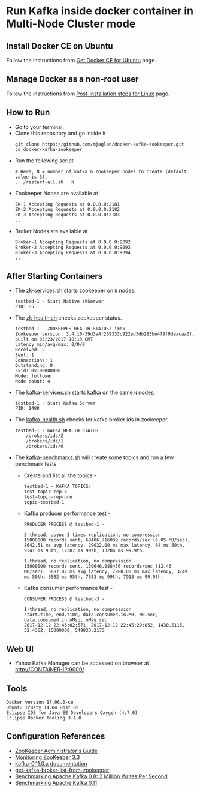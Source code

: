 # Run Kafka inside docker container in Multi-Node Cluster mode

## Install Docker CE on Ubuntu

Follow the instructions from [Get Docker CE for Ubuntu](https://docs.docker.com/engine/installation/linux/docker-ce/ubuntu/) page.


## Manage Docker as a non-root user

Follow the instructions from [Post-installation steps for Linux](https://docs.docker.com/engine/installation/linux/linux-postinstall/#manage-docker-as-a-non-root-user) page.


## How to Run
- Go to your terminal.
- Clone this repository and go inside it
	```
	git clone https://github.com/mjaglan/docker-kafka-zookeeper.git
	cd docker-kafka-zookeeper
	```
- Run the following script
	```
	# Here, N = number of kafka & zookeeper nodes to create (default value is 3).
	. ./restart-all.sh   N

	```
- Zookeeper Nodes are available at
	```
	ZK-1 Accepting Requests at 0.0.0.0:2181
	ZK-2 Accepting Requests at 0.0.0.0:2182
	ZK-3 Accepting Requests at 0.0.0.0:2183
	...
	```
- Broker Nodes are available at
	```
	Broker-1 Accepting Requests at 0.0.0.0:9092
	Broker-2 Accepting Requests at 0.0.0.0:9093
	Broker-3 Accepting Requests at 0.0.0.0:9094
	...
	```


## After Starting Containers

- The [zk-services.sh](scripts/zk-services.sh) starts zookeeper on `N` nodes.
	```
	testbed-1 - Start Native zkServer
	PID: 65
	```

- The [zk-health.sh](scripts/zk-services.sh) checks zookeeper status.
	```
	testbed-1 - ZOOKEEPER HEALTH STATUS: imok
	Zookeeper version: 3.4.10-39d3a4f269333c922ed3db283be479f9deacaa0f, built on 03/23/2017 10:13 GMT
	Latency min/avg/max: 0/0/0
	Received: 2
	Sent: 1
	Connections: 1
	Outstanding: 0
	Zxid: 0x100000000
	Mode: follower
	Node count: 4
	```

- The [kafka-services.sh](scripts/kafka-services.sh) starts kafka on the same `N` nodes.
	```
	testbed-1 - Start Kafka Server
	PID: 1488
	```

- The [kafka-health.sh](scripts/kafka-services.sh) checks for kafka broker ids in zookeeper.
	```
	testbed-1 - KAFKA HEALTH STATUS
		/brokers/ids/2
		/brokers/ids/1
		/brokers/ids/0
	```

- The [kafka-benchmarks.sh](scripts/kafka-benchmarks.sh) will create some topics and run a few benchmark tests.
	- Create and list all the topics -
		```
		testbed-1 - KAFKA TOPICS:
		test-topic-rep-3
		test-topic-rep-one
		topic-testbed-1
		```
	- Kafka producer performance test -

		`PRODUCER PROCESS @ testbed-1 -`
		```
		3-thread, async 3 times replication, no compression
		15000000 records sent, 63406.716039 records/sec (6.05 MB/sec), 8642.51 ms avg latency, 29022.00 ms max latency, 64 ms 50th, 9341 ms 95th, 12387 ms 99th, 13204 ms 99.9th.
		```
		```
		1-thread, no replication, no compression
		15000000 records sent, 130646.088456 records/sec (12.46 MB/sec), 3887.82 ms avg latency, 7980.00 ms max latency, 3749 ms 50th, 6582 ms 95th, 7583 ms 99th, 7913 ms 99.9th.
		```

	- Kafka consumer performance test -

		`CONSUMER PROCESS @ testbed-3 -`
		```
		1-thread, no replication, no compression
		start.time, end.time, data.consumed.in.MB, MB.sec, data.consumed.in.nMsg, nMsg.sec
		2017-12-12 22:45:02:571, 2017-12-12 22:45:29:852, 1430.5115, 52.4362, 15000000, 549833.2173
		```


## Web UI

- Yahoo Kafka Manager can be accessed on browser at [http://CONTAINER-IP:9000/](http://0.0.0.0:9000/)


## Tools
```
Docker version 17.06.0-ce
Ubuntu Trusty 14.04 Host OS
Eclipse IDE for Java EE Developers Oxygen (4.7.0)
Eclipse Docker Tooling 3.1.0
```


## Configuration References
- [ZooKeeper Administrator's Guide](https://zookeeper.apache.org/doc/r3.1.2/zookeeperAdmin.html)
- [Monitoring ZooKeeper 3.3](https://phunt1.wordpress.com/category/zookeeper/)
- [kafka-0.11.0.x documentation](https://kafka.apache.org/0110/documentation.html)
- [get-kafka-broker-list-from-zookeeper](https://stackoverflow.com/questions/40146921/command-to-get-kafka-broker-list-from-zookeeper)
- [Benchmarking Apache Kafka 0.8: 2 Million Writes Per Second](https://engineering.linkedin.com/kafka/benchmarking-apache-kafka-2-million-writes-second-three-cheap-machines)
- [Benchmarking Apache Kafka 0.11](https://gist.github.com/dongjinleekr/d24e3d0c7f92ac0f80c87218f1f5a02b)


<!--
## Fix Docker Networking DNS Config

See the article on [Fix Docker's networking DNS config](https://robinwinslow.uk/2016/06/23/fix-docker-networking-dns/)
-->

